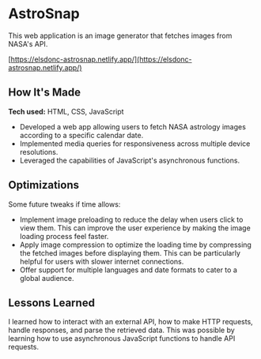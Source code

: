 # AstroSnap
This web application is an image generator that fetches images from NASA's API.

[https://elsdonc-astrosnap.netlify.app/](https://elsdonc-astrosnap.netlify.app/)

## How It's Made

**Tech used:** HTML, CSS, JavaScript

- Developed a web app allowing users to fetch NASA astrology images according to a specific calendar date.
- Implemented media queries for responsiveness across multiple device resolutions.
- Leveraged the capabilities of JavaScript's asynchronous functions.

## Optimizations

Some future tweaks if time allows:
- Implement image preloading  to reduce the delay when users click to view them. This can improve the user experience by making the image loading process feel faster.
- Apply image compression to optimize the loading time by compressing the fetched images before displaying them. This can be particularly helpful for users with slower internet connections.
- Offer support for multiple languages and date formats to cater to a global audience.

## Lessons Learned

I learned how to interact with an external API, how to make HTTP requests, handle responses, and parse the retrieved data. This was possible by learning how to use asynchronous JavaScript functions to handle API requests.
